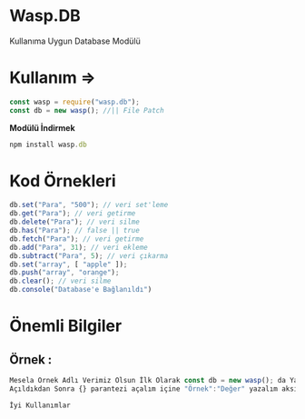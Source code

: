 # Wasp.DB
Kullanıma Uygun Database Modülü

# Kullanım =>
```js
const wasp = require("wasp.db"); 
const db = new wasp(); //|| File Patch
```
**Modülü İndirmek**
```js
npm install wasp.db
``` 

# Kod Örnekleri
```js
db.set("Para", "500"); // veri set'leme
db.get("Para"); // veri getirme
db.delete("Para"); // veri silme
db.has("Para"); // false || true
db.fetch("Para"); // veri getirme
db.add("Para", 31); // veri ekleme
db.subtract("Para", 5); // veri çıkarma
db.set("array", [ "apple" ]);
db.push("array", "orange"); 
db.clear(); // veri silme
db.console("Database'e Bağlanıldı")
```
# Önemli Bilgiler
## Örnek :
```js
Mesela Örnek Adlı Verimiz Olsun İlk Olarak const db = new wasp(); da Yazdıkdan Sonra waspdb/database.json Dosyası
Açıldıkdan Sonra {} parantezi açalım içine "Örnek":"Değer" yazalım aksi taktirde JSON hatası Alırız 2. bir Variable Açıcaksanız "Değer" kısmının Sonuna , ekleyiniz 

İyi Kullanımlar 
```